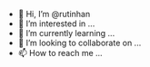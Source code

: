 - 👋 Hi, I’m @rutinhan
- 👀 I’m interested in ...
- 🌱 I’m currently learning ...
- 💞️ I’m looking to collaborate on ...
- 📫 How to reach me ...

<!---
rutinhan/rutinhan is a ✨ special ✨ repository because its `README.md` (this file) appears on your GitHub profile.
You can click the Preview link to take a look at your changes.
--->
